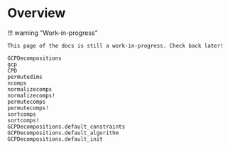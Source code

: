 # Overview

!!! warning "Work-in-progress"

    This page of the docs is still a work-in-progress. Check back later!

```@docs
GCPDecompositions
gcp
CPD
permutedims
ncomps
normalizecomps
normalizecomps!
permutecomps
permutecomps!
sortcomps
sortcomps!
GCPDecompositions.default_constraints
GCPDecompositions.default_algorithm
GCPDecompositions.default_init
```

